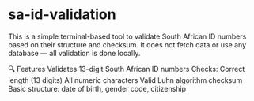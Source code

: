 # sa-id-validation
This is a simple terminal-based tool to validate South African ID numbers based on their structure and checksum. It does not fetch data or use any database — all validation is done locally.

🔍 Features
Validates 13-digit South African ID numbers
Checks:
Correct length (13 digits)
All numeric characters
Valid Luhn algorithm checksum
Basic structure: date of birth, gender code, citizenship
